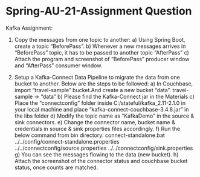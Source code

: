 # Spring-AU-21-Assignment Question
Kafka Assignment:

1. Copy the messages from one topic to another:
a) Using Spring Boot, create a topic “BeforePass”.
b) Whenever a new messages arrives in “BeforePass” topic, it has to be
passed to another topic “AfterPass”
c) Attach the program and screenshot of “BeforePass” producer window
and “AfterPass” consumer window.


2. Setup a Kafka-Connect Data Pipeline to migrate the data from one bucket
to another. Below are the steps to be followed:
a) In Couchbase, import “travel-sample” bucket.And create a new bucket
“data”. travel-sample -&gt; “data”
b) Please find the Kafka-Connect jar in the Materials
c) Place the “connectconfig” folder inside C:/stateful/kafka_2.11-2.1.0 in
your local machine and place “kafka-connect-couchbase-3.4.8.jar” in
the libs folder
d) Modify the topic name as “KafkaDemo” in the source &amp; sink
connectors.
e) Change the connector name, bucket name &amp; credentials in source &amp;
sink properties files accordingly.
f) Run the below command from bin directory:
connect-standalone.bat ../../config/connect-standalone.properties
../../connectconfig/source.properties ../../connectconfig/sink.properties
g) You can see the messages flowing to the data (new bucket).
h) Attach the screenshot of the connector status and couchbase bucket
status, once counts are matched.
